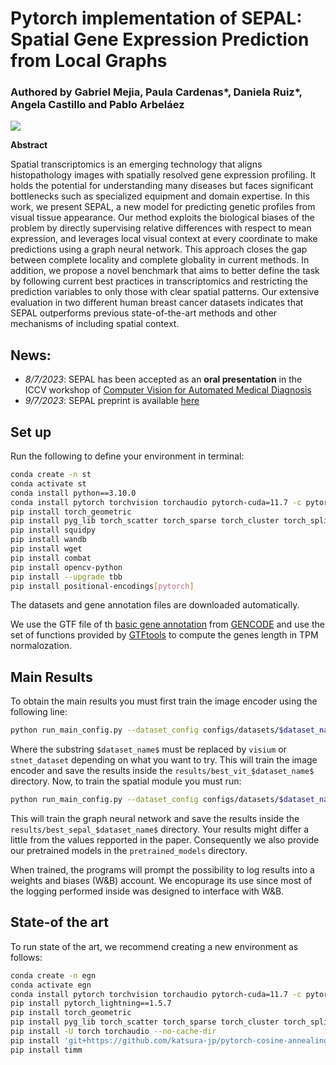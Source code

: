 # Pytorch implementation of SEPAL: Spatial Gene Expression Prediction from Local Graphs

### Authored by Gabriel Mejia, Paula Cardenas*, Daniela Ruiz*, Angela Castillo and Pablo Arbeláez

![](Figures/OVERVIEW.png)

**Abstract**

Spatial transcriptomics is an emerging technology that aligns histopathology images with spatially resolved gene expression profiling. It holds the potential for understanding many diseases but faces significant bottlenecks such as specialized equipment and domain expertise. In this work, we present SEPAL, a new model for predicting genetic profiles from visual tissue appearance. Our method exploits the biological biases of the problem by directly supervising relative differences with respect to mean expression, and leverages local visual context at every coordinate to make predictions using a graph neural network. This approach closes the gap between complete locality and complete globality in current methods. In addition, we propose a novel benchmark that aims to better define the task by following current best practices in transcriptomics and restricting the prediction variables to only those with clear spatial patterns. Our extensive evaluation in two different human breast cancer datasets indicates that SEPAL outperforms previous state-of-the-art methods and other mechanisms of including spatial context.

## News:

* _8/7/2023_: SEPAL has been accepted as an **oral presentation** in the ICCV workshop of [Computer Vision for Automated Medical Diagnosis](https://cvamd2023.github.io/)
* _9/7/2023_: SEPAL preprint is available [here](https://doi.org/10.48550/arXiv.2309.01036)

## Set up

Run the following to define your environment in terminal:

```bash
conda create -n st
conda activate st
conda install python==3.10.0
conda install pytorch torchvision torchaudio pytorch-cuda=11.7 -c pytorch -c nvidia
pip install torch_geometric
pip install pyg_lib torch_scatter torch_sparse torch_cluster torch_spline_conv -f https://data.pyg.org/whl/torch-2.0.0+cu117.html
pip install squidpy
pip install wandb
pip install wget
pip install combat
pip install opencv-python
pip install --upgrade tbb
pip install positional-encodings[pytorch]
```

The datasets and gene annotation files are downloaded automatically.

We use the GTF file of th [basic gene annotation](https://ftp.ebi.ac.uk/pub/databases/gencode/Gencode_human/release_43/gencode.v43.basic.annotation.gtf.gz) from [GENCODE](https://www.gencodegenes.org/human/) and use the set of functions provided by [GTFtools](https://www.genemine.org/gtftools.php) to compute the genes length in TPM normalozation. 


## Main Results

To obtain the main results you must first train the image encoder using the following line:

```bash
python run_main_config.py --dataset_config configs/datasets/$dataset_name$_deltas.json --model_config configs/models/best_vit_$dataset_name$.json --train_config configs/training/best_vit_$dataset_name$.json 
```

Where the substring `$dataset_name$` must be replaced by `visium` or `stnet_dataset` depending on what you want to try. This will train the image encoder and save the results inside the `results/best_vit_$dataset_name$` directory. Now, to train the spatial module you must run:

```bash
python run_main_config.py --dataset_config configs/datasets/$dataset_name$_deltas.json --model_config configs/models/best_sepal_$dataset_name$.json --train_config configs/training/best_sepal_$dataset_name$.json 
```

This will train the graph neural network and save the results inside the `results/best_sepal_$dataset_name$` directory. Your results might differ a little from the values repported in the paper. Consequently we also provide our pretrained models in the `pretrained_models` directory.

When trained, the programs will prompt the possibility to log results into a weights and biases (W&B) account. We encopurage its use since most of the logging performed inside was designed to interface with W&B.


## State-of the art

To run state of the art, we recommend creating a new environment as follows:

```bash
conda create -n egn
conda activate egn
conda install pytorch torchvision torchaudio pytorch-cuda=11.7 -c pytorch -c nvidia
pip install pytorch_lightning==1.5.7
pip install torch_geometric
pip install pyg_lib torch_scatter torch_sparse torch_cluster torch_spline_conv -f https://data.pyg.org/whl/torch-2.0.0+cu117.html
pip install -U torch torchaudio --no-cache-dir
pip install 'git+https://github.com/katsura-jp/pytorch-cosine-annealing-with-warmup'
pip install timm
```
